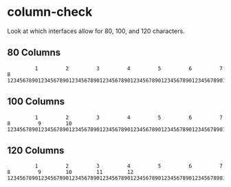 # column-check
Look at which interfaces allow for 80, 100, and 120 characters.

## 80 Columns

```
         1         2         3         4         5         6         7         8
12345678901234567890123456789012345678901234567890123456789012345678901234567890
```

## 100 Columns

```
         1         2         3         4         5         6         7         8         9        10
1234567890123456789012345678901234567890123456789012345678901234567890123456789012345678901234567890
```

## 120 Columns

```
         1         2         3         4         5         6         7         8         9        10        11        12
123456789012345678901234567890123456789012345678901234567890123456789012345678901234567890123456789012345678901234567890
```
